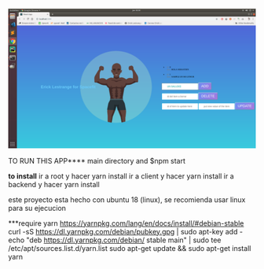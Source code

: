 ![alt text](https://github.com/elfelround/spacefit/blob/master/ericklestrange.png)

TO RUN THIS APP****
main directory and $npm start

**to install**
ir a root y hacer yarn install
ir a client y hacer yarn install
ir a backend y hacer yarn install


este proyecto esta hecho con ubuntu 18 (linux), se recomienda usar linux para su ejecucion

***require yarn https://yarnpkg.com/lang/en/docs/install/#debian-stable curl -sS https://dl.yarnpkg.com/debian/pubkey.gpg | sudo apt-key add - echo "deb https://dl.yarnpkg.com/debian/ stable main" | sudo tee /etc/apt/sources.list.d/yarn.list sudo apt-get update && sudo apt-get install yarn
